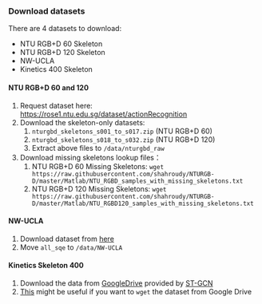
### Download datasets

There are 4 datasets to download:

- NTU RGB+D 60 Skeleton
- NTU RGB+D 120 Skeleton
- NW-UCLA
- Kinetics 400 Skeleton

#### NTU RGB+D 60 and 120

1. Request dataset here: https://rose1.ntu.edu.sg/dataset/actionRecognition
2. Download the skeleton-only datasets:
   1. `nturgbd_skeletons_s001_to_s017.zip` (NTU RGB+D 60)
   2. `nturgbd_skeletons_s018_to_s032.zip` (NTU RGB+D 120)
   3. Extract above files to `/data/nturgbd_raw`
3. Download missing skeletons lookup files：
   1. NTU RGB+D 60 Missing Skeletons: `wget https://raw.githubusercontent.com/shahroudy/NTURGB-D/master/Matlab/NTU_RGBD_samples_with_missing_skeletons.txt`
   2. NTU RGB+D 120 Missing Skeletons: `wget https://raw.githubusercontent.com/shahroudy/NTURGB-D/master/Matlab/NTU_RGBD120_samples_with_missing_skeletons.txt`

#### NW-UCLA

1. Download dataset from [here](https://www.dropbox.com/s/10pcm4pksjy6mkq/all_sqe.zip?dl=0)
2. Move `all_sqe` to `/data/NW-UCLA`

#### Kinetics Skeleton 400

1. Download the data from [GoogleDrive](https://drive.google.com/drive/folders/1SPQ6FmFsjGg3f59uCWfdUWI-5HJM_YhZ) provided by [ST-GCN](https://github.com/yysijie/st-gcn/blob/master/OLD_README.md#kinetics-skeleton)
2. [This](https://silicondales.com/tutorials/g-suite/how-to-wget-files-from-google-drive/) might be useful if you want to `wget` the dataset from Google Drive

